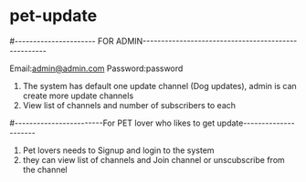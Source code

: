 # pet-update
#---------------------- FOR ADMIN----------------------------------------------------

  Email:admin@admin.com 
  Password:password
  
  1. The system has default one update channel (Dog updates), admin is can create more update channels
  1. View list of channels and number of subscribers to each


#------------------------For PET lover who likes to get update---------------------
  1. Pet lovers needs to Signup and login to the system
  2. they can view list of channels and Join channel or unscubscribe from the channel
  
